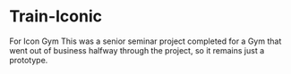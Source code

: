 # Train-Iconic
For Icon Gym
This was a senior seminar project completed for a Gym that went out of business halfway through the project, so it remains just a prototype.
